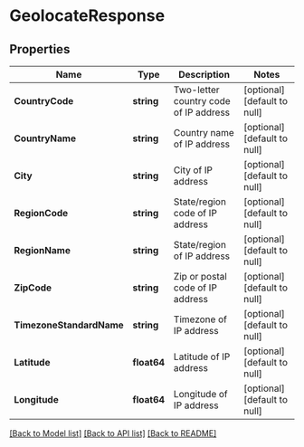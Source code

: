 # GeolocateResponse

## Properties
Name | Type | Description | Notes
------------ | ------------- | ------------- | -------------
**CountryCode** | **string** | Two-letter country code of IP address | [optional] [default to null]
**CountryName** | **string** | Country name of IP address | [optional] [default to null]
**City** | **string** | City of IP address | [optional] [default to null]
**RegionCode** | **string** | State/region code of IP address | [optional] [default to null]
**RegionName** | **string** | State/region of IP address | [optional] [default to null]
**ZipCode** | **string** | Zip or postal code of IP address | [optional] [default to null]
**TimezoneStandardName** | **string** | Timezone of IP address | [optional] [default to null]
**Latitude** | **float64** | Latitude of IP address | [optional] [default to null]
**Longitude** | **float64** | Longitude of IP address | [optional] [default to null]

[[Back to Model list]](../README.md#documentation-for-models) [[Back to API list]](../README.md#documentation-for-api-endpoints) [[Back to README]](../README.md)


